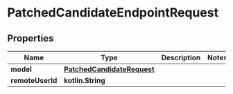 
# PatchedCandidateEndpointRequest

## Properties
Name | Type | Description | Notes
------------ | ------------- | ------------- | -------------
**model** | [**PatchedCandidateRequest**](PatchedCandidateRequest.md) |  | 
**remoteUserId** | **kotlin.String** |  | 



